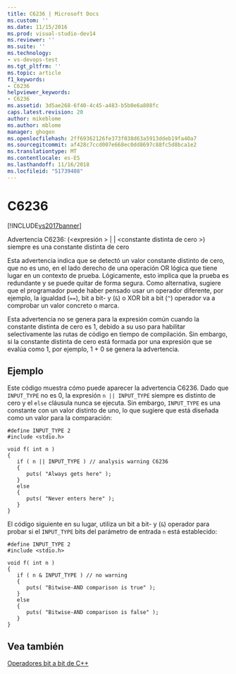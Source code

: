 ```yaml
---
title: C6236 | Microsoft Docs
ms.custom: ''
ms.date: 11/15/2016
ms.prod: visual-studio-dev14
ms.reviewer: ''
ms.suite: ''
ms.technology:
- vs-devops-test
ms.tgt_pltfrm: ''
ms.topic: article
f1_keywords:
- C6236
helpviewer_keywords:
- C6236
ms.assetid: 3d5ae268-6f40-4c45-a483-b5b0e6a808fc
caps.latest.revision: 20
author: mikeblome
ms.author: mblome
manager: ghogen
ms.openlocfilehash: 2ff69362126fe373f038d63a5913ddeb19fa40a7
ms.sourcegitcommit: af428c7ccd007e668ec0dd8697c88fc5d8bca1e2
ms.translationtype: MT
ms.contentlocale: es-ES
ms.lasthandoff: 11/16/2018
ms.locfileid: "51739408"
---
```

# <a name="c6236"></a>C6236
[!INCLUDE[vs2017banner](../includes/vs2017banner.md)]

Advertencia C6236: (\<expresión > &#124; &#124; \<constante distinta de cero >) siempre es una constante distinta de cero  
  
 Esta advertencia indica que se detectó un valor constante distinto de cero, que no es uno, en el lado derecho de una operación OR lógica que tiene lugar en un contexto de prueba. Lógicamente, esto implica que la prueba es redundante y se puede quitar de forma segura. Como alternativa, sugiere que el programador puede haber pensado usar un operador diferente, por ejemplo, la igualdad (`==`), bit a bit- y (`&`) o XOR bit a bit (`^`) operador va a comprobar un valor concreto o marca.  
  
 Esta advertencia no se genera para la expresión común cuando la constante distinta de cero es 1, debido a su uso para habilitar selectivamente las rutas de código en tiempo de compilación. Sin embargo, si la constante distinta de cero está formada por una expresión que se evalúa como 1, por ejemplo, 1 + 0 se genera la advertencia.  
  
## <a name="example"></a>Ejemplo  
 Este código muestra cómo puede aparecer la advertencia C6236. Dado que `INPUT_TYPE` no es 0, la expresión `n || INPUT_TYPE` siempre es distinto de cero y el `else` cláusula nunca se ejecuta. Sin embargo, `INPUT_TYPE` es una constante con un valor distinto de uno, lo que sugiere que está diseñada como un valor para la comparación:  
  
```  
#define INPUT_TYPE 2  
#include <stdio.h>  
  
void f( int n )  
{  
   if ( n || INPUT_TYPE ) // analysis warning C6236  
   {  
      puts( "Always gets here" );  
   }  
   else  
   {  
      puts( "Never enters here" );  
   }  
}  
```  
  
 El código siguiente en su lugar, utiliza un bit a bit- y (`&`) operador para probar si el `INPUT_TYPE` bits del parámetro de entrada `n` está establecido:  
  
```  
#define INPUT_TYPE 2  
#include <stdio.h>  
  
void f( int n )  
{  
   if ( n & INPUT_TYPE ) // no warning  
   {  
      puts( "Bitwise-AND comparison is true" );  
   }  
   else  
   {  
      puts( "Bitwise-AND comparison is false" );  
   }  
}  
```  
  
## <a name="see-also"></a>Vea también  
 [Operadores bit a bit de C++](http://go.microsoft.com/fwlink/?LinkId=181162)



